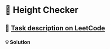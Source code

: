 # 📝 Height Checker

## 🔗 [Task description on LeetCode](https://leetcode.com/problems/height-checker)

### 💡 Solution

```javascript

```
